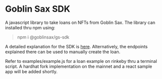 # Goblin Sax SDK
  
A javascript library to take loans on NFTs from Goblin Sax. The library can installed thru npm using:

 > npm i @goblinsax/gs-sdk

A detailed explanation for the SDK is [here](https://equable-song-6a9.notion.site/Goblin-Sax-Integration-Guide-b7e52f7c9f62438692ecf80b8e2ac873#712bfefd31e04938866cc4246eb3659a). Alternatively, the endpoints explained there can be used to manually create the loan.

Refer to examples/example.js for a loan example on rinkeby thru a terminal script. A hardhat fork implementation on the mainnet and a react sample app will be added shortly.